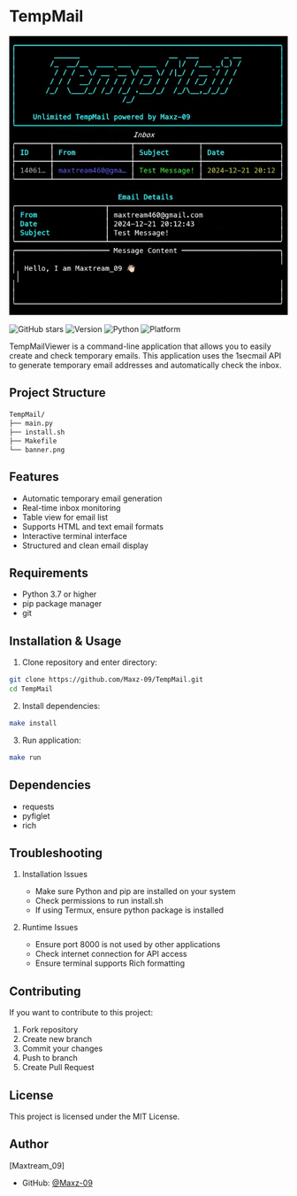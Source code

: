 # TempMail

![TempMail Banner](banner.png)

![GitHub stars](https://img.shields.io/github/stars/Maxz-09/TempMail?style=social)
![Version](https://img.shields.io/badge/version-1.0-brightgreen)
![Python](https://img.shields.io/badge/python-3.7+-blue)
![Platform](https://img.shields.io/badge/platform-linux%20%7C%20termux-lightgrey)

TempMailViewer is a command-line application that allows you to easily create and check temporary emails. This application uses the 1secmail API to generate temporary email addresses and automatically check the inbox.

## Project Structure
```
TempMail/
├── main.py
├── install.sh
├── Makefile
└── banner.png
```

## Features
- Automatic temporary email generation
- Real-time inbox monitoring
- Table view for email list
- Supports HTML and text email formats
- Interactive terminal interface
- Structured and clean email display

## Requirements
- Python 3.7 or higher
- pip package manager
- git

## Installation & Usage

1. Clone repository and enter directory:
```bash
git clone https://github.com/Maxz-09/TempMail.git
cd TempMail
```

2. Install dependencies:
```bash
make install
```

3. Run application:
```bash
make run
```

## Dependencies
- requests
- pyfiglet
- rich

## Troubleshooting

1. Installation Issues
   - Make sure Python and pip are installed on your system
   - Check permissions to run install.sh
   - If using Termux, ensure python package is installed

2. Runtime Issues
   - Ensure port 8000 is not used by other applications
   - Check internet connection for API access
   - Ensure terminal supports Rich formatting

## Contributing

If you want to contribute to this project:
1. Fork repository
2. Create new branch
3. Commit your changes
4. Push to branch
5. Create Pull Request

## License

This project is licensed under the MIT License.

## Author

[Maxtream_09]
- GitHub: [@Maxz-09](https://github.com/Maxz-09)
